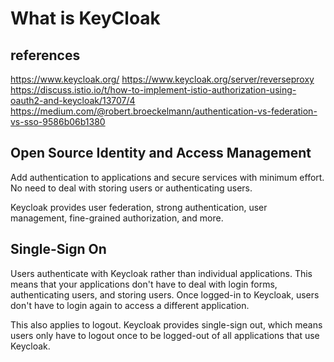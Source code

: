 # What is KeyCloak

## references

<https://www.keycloak.org/>
<https://www.keycloak.org/server/reverseproxy>
<https://discuss.istio.io/t/how-to-implement-istio-authorization-using-oauth2-and-keycloak/13707/4>
<https://medium.com/@robert.broeckelmann/authentication-vs-federation-vs-sso-9586b06b1380>

## Open Source Identity and Access Management

Add authentication to applications and secure services with minimum effort.
No need to deal with storing users or authenticating users.

Keycloak provides user federation, strong authentication, user management, fine-grained authorization, and more.

## Single-Sign On

Users authenticate with Keycloak rather than individual applications. This means that your applications don't have to deal with login forms, authenticating users, and storing users. Once logged-in to Keycloak, users don't have to login again to access a different application.

This also applies to logout. Keycloak provides single-sign out, which means users only have to logout once to be logged-out of all applications that use Keycloak.
